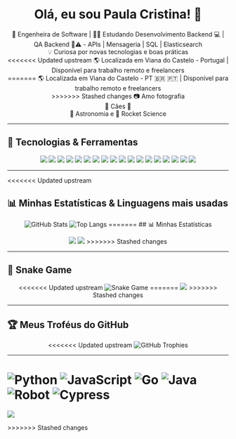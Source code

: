 <h1 align="center">Olá, eu sou Paula Cristina! 👋</h1>

<p align="center">
  🧠 Engenheira de Software | 👩‍💻 Estudando Desenvolvimento Backend 💻 | QA Backend 🐞⚠️ -  APIs | Mensageria | SQL | Elasticsearch <br>
  💡 Curiosa por novas tecnologias e boas práticas <br>
<<<<<<< Updated upstream
  🌎 Localizada em Viana do Castelo - Portugal | Disponível para trabalho remoto e freelancers <br>
=======
  🌎 Localizada em Viana do Castelo - PT 🇧🇷 🇵🇹 | Disponível para trabalho remoto e freelancers <br>
>>>>>>> Stashed changes
  📷 Amo fotografia <br>
  🐶 Cães 🐾 <br>
  🔭 Astronomia e 🚀 Rocket Science <br>
</p>

---

## 🚀 Tecnologias & Ferramentas

<p align="center">
  <img src="https://img.shields.io/badge/Javascript-F7DF1E?style=for-the-badge&logo=javascript&logoColor=black" />
  <img src="https://img.shields.io/badge/Go-00ADD8?style=for-the-badge&logo=go&logoColor=white" />
  <img src="https://img.shields.io/badge/Python-3776AB?style=for-the-badge&logo=python&logoColor=white" />
  <img src="https://img.shields.io/badge/Java-007396?style=for-the-badge&logo=java&logoColor=white" />
  <img src="https://img.shields.io/badge/Robot_Framework-000000?style=for-the-badge&logo=robotframework&logoColor=white" />
  <img src="https://img.shields.io/badge/Cypress-17202C?style=for-the-badge&logo=cypress&logoColor=white" />
  <img src="https://img.shields.io/badge/Playwright-45ba63?style=for-the-badge&logo=playwright&logoColor=white" />
  <img src="https://img.shields.io/badge/Selenium-43B02A?style=for-the-badge&logo=selenium&logoColor=white" />
  <img src="https://img.shields.io/badge/Postman-FF6C37?style=for-the-badge&logo=postman&logoColor=white" />
  <img src="https://img.shields.io/badge/Bruno-333333?style=for-the-badge&logoColor=white" />
  <img src="https://img.shields.io/badge/Apidog-3C78D8?style=for-the-badge&logoColor=white" />
  <img src="https://img.shields.io/badge/Docker-2496ED?style=for-the-badge&logo=docker&logoColor=white" />
  <img src="https://img.shields.io/badge/Postgresql-4169E1?style=for-the-badge&logo=postgresql&logoColor=white" />
  <img src="https://img.shields.io/badge/Elastic_Search-005571?style=for-the-badge&logo=elasticsearch&logoColor=white" />
  <img src="https://img.shields.io/badge/Kafka-231F20?style=for-the-badge&logo=apachekafka&logoColor=white" />
  <img src="https://img.shields.io/badge/RabbitMQ-FF6600?style=for-the-badge&logo=rabbitmq&logoColor=white" />
  <img src="https://img.shields.io/badge/Jenkins-D24939?style=for-the-badge&logo=jenkins&logoColor=white" />
  <img src="https://img.shields.io/badge/GitHub_Actions-2088FF?style=for-the-badge&logo=github-actions&logoColor=white" />
</p>

---

<<<<<<< Updated upstream
## 📊 Minhas Estatísticas & Linguagens mais usadas

<p align="center">
  <img src="https://github-readme-stats.vercel.app/api?username=paulacristinaqa&show_icons=true&theme=cobalt" alt="GitHub Stats" />
  <img src="https://github-readme-stats.vercel.app/api/top-langs/?username=paulacristinaqa&layout=compact&theme=cobalt" alt="Top Langs" />
=======
## 📊 Minhas Estatísticas

<p align="center">
  <img src="https://github-readme-stats.vercel.app/api?username=paulacristinaqa&show_icons=true&theme=radical" />
  <img src="https://github-readme-stats.vercel.app/api/top-langs/?username=paulacristinaqa&layout=compact&theme=radical" />
>>>>>>> Stashed changes
</p>

---

## 🐍 Snake Game

<p align="center">
<<<<<<< Updated upstream
  <img src="https://github.com/paulacristinaqa/paulacristinaqa/blob/output/github-snake.svg" alt="Snake Game" />
=======
  <img src="https://github.com/paulacristinaqa/paulacristinaqa/blob/output/github-snake.svg" />
>>>>>>> Stashed changes
</p>

---

## 🏆 Meus Troféus do GitHub

<p align="center">
<<<<<<< Updated upstream
  <img src="https://github-profile-trophy.vercel.app/?username=paulacristinaqa&theme=radical&no-bg=true&no-frame=true" alt="GitHub Trophies" />
</p>

---

![Python](https://img.shields.io/badge/Python-0%25-purple?style=for-the-badge)
![JavaScript](https://img.shields.io/badge/JavaScript-0%25-yellow?style=for-the-badge)
![Go](https://img.shields.io/badge/Go-0%25-lightblue?style=for-the-badge)
![Java](https://img.shields.io/badge/Java-0%25-lightbrown?style=for-the-badge)
![Robot](https://img.shields.io/badge/Robot_Framework-0%25-darkgreen?style=for-the-badge)
![Cypress](https://img.shields.io/badge/Cypress-0%25-lightgreen?style=for-the-badge)
=======
  <img src="https://github-profile-trophy.vercel.app/?username=paulacristinaqa&theme=radical&no-bg=true&no-frame=true" />
</p>
>>>>>>> Stashed changes
